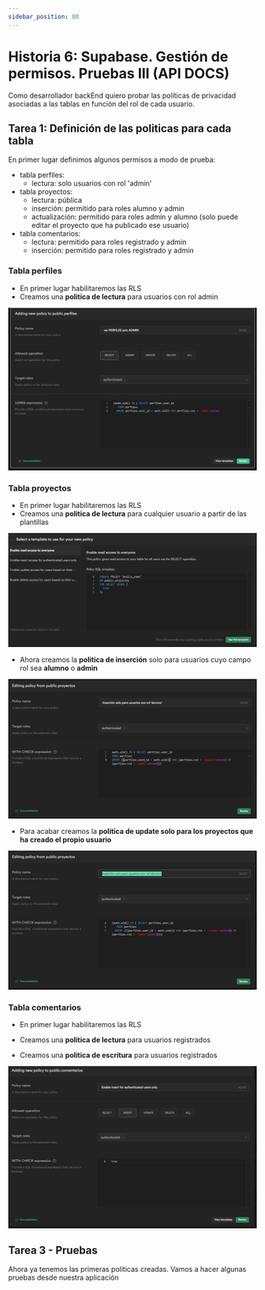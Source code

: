 ```yaml
---
sidebar_position: 80
---
```


# Historia 6: Supabase. Gestión de permisos. Pruebas III (API DOCS)
Como desarrollador backEnd quiero probar las políticas de privacidad asociadas a las tablas en función del rol de cada usuario.

## Tarea 1: Definición de las politicas para cada tabla
En primer lugar definimos algunos permisos a modo de prueba:
- tabla perfiles:
    - lectura: solo usuarios con rol 'admin'
- tabla proyectos: 
    - lectura:  pública
    - inserción: permitido para roles alumno y admin
    - actualización: permitido para roles admin y alumno (solo puede editar el proyecto que ha publicado ese usuario)
- tabla comentarios: 
    - lectura: permitido para roles registrado y admin
    - inserción: permitido para roles registrado y admin
### Tabla perfiles
- En primer lugar habilitaremos las RLS
- Creamos una **politica de lectura** para usuarios con rol admin

![politicalectura](/img/h5/politicalecturaperfilesadmin.png)

### Tabla proyectos
- En primer lugar habilitaremos las RLS
- Creamos una **politica de lectura** para cualquier usuario a partir de las plantillas

![politicalectura](/img/h5/politicalecturapublica.png)

- Ahora creamos la **politica de inserción** solo para usuarios cuyo campo rol sea **alumno** o **admin**
   
![politicalectura](/img/h5/politicainsercionproyectos.png)

- Para acabar creamos la **politica de update solo para los proyectos que ha creado el propio usuario**

![politicalectura](/img/h5/politicaupdateproyectos.png)


### Tabla comentarios
- En primer lugar habilitaremos las RLS
- Creamos una **politica de lectura** para usuarios registrados



- Creamos una **politica de escritura** para usuarios registrados

![politicalectura](/img/h5/politicaescrituracomentariosautenticado.png)

## Tarea 3 - Pruebas
Ahora ya tenemos las primeras políticas creadas. Vamos a hacer algunas pruebas desde nuestra aplicación







